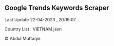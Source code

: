

## Google Trends Keywords Scraper 
 
Last Update 22-04-2023 , 20:19:07

Country List :
VIETNAM.json



© Abdul Muttaqin 
